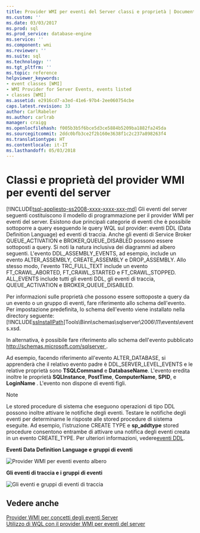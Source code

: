 ```yaml
---
title: Provider WMI per eventi del Server classi e proprietà | Documenti Microsoft
ms.custom: ''
ms.date: 03/03/2017
ms.prod: sql
ms.prod_service: database-engine
ms.service: ''
ms.component: wmi
ms.reviewer: ''
ms.suite: sql
ms.technology: ''
ms.tgt_pltfrm: ''
ms.topic: reference
helpviewer_keywords:
- event classes [WMI]
- WMI Provider for Server Events, events listed
- classes [WMI]
ms.assetid: e2916cd7-a3ed-41e6-97b4-2ee060754cbe
caps.latest.revision: 33
author: CarlRabeler
ms.author: carlrab
manager: craigg
ms.openlocfilehash: f005b3b5f6bce5d3ce5884b5209ba1882fa245da
ms.sourcegitcommit: 2ddc0bfb3ce2f2b160e3638f1c2c237a898263f4
ms.translationtype: HT
ms.contentlocale: it-IT
ms.lasthandoff: 05/03/2018
---
```

# <a name="wmi-provider-for-server-events-classes-and-properties"></a>Classi e proprietà del provider WMI per eventi del server
[!INCLUDE[tsql-appliesto-ss2008-xxxx-xxxx-xxx-md](../../includes/tsql-appliesto-ss2008-xxxx-xxxx-xxx-md.md)]
  Gli eventi del server seguenti costituiscono il modello di programmazione per il provider WMI per eventi del server. Esistono due principali categorie di eventi che è possibile sottoporre a query eseguendo le query WQL sul provider: eventi DDL (Data Definition Language) ed eventi di traccia. Anche gli eventi di Service Broker QUEUE_ACTIVATION e BROKER_QUEUE_DISABLED possono essere sottoposti a query. Si noti la natura inclusiva dei diagrammi ad albero seguenti. L'evento DDL_ASSEMBLY_EVENTS, ad esempio, include un evento ALTER_ASSEMBLY, CREATE_ASSEMBLY e DROP_ASSEMBLY. Allo stesso modo, l'evento TRC_FULL_TEXT include un evento FT_CRAWL_ABORTED, FT_CRAWL_STARTED e FT_CRAWL_STOPPED. ALL_EVENTS include tutti gli eventi DDL, gli eventi di traccia, QUEUE_ACTIVATION e BROKER_QUEUE_DISABLED.  
  
 Per informazioni sulle proprietà che possono essere sottoposte a query da un evento o un gruppo di eventi, fare riferimento allo schema dell'evento. Per impostazione predefinita, lo schema dell'evento viene installato nella directory seguente: [!INCLUDE[ssInstallPath](../../includes/ssinstallpath-md.md)]Tools\Binn\schemas\sqlserver\2006\11\events\events.xsd.  
  
 In alternativa, è possibile fare riferimento allo schema dell'evento pubblicato [ http://schemas.microsoft.com/sqlserver ](http://go.microsoft.com/fwlink/?linkid=43100).  
  
 Ad esempio, facendo riferimento all'evento ALTER_DATABASE, si apprenderà che il relativo evento padre è DDL_SERVER_LEVEL_EVENTS e le relative proprietà sono **TSQLCommand** e **DatabaseName**. L'evento eredita inoltre le proprietà **SQLInstance**, **PostTime**, **ComputerName**, **SPID**, e **LoginName** . L'evento non dispone di eventi figli.  
  
> [!NOTE]  
>  Le stored procedure di sistema che eseguono operazioni di tipo DDL possono inoltre attivare le notifiche degli eventi. Testare le notifiche degli eventi per determinarne le risposte alle stored procedure di sistema eseguite. Ad esempio, l'istruzione CREATE TYPE e **sp_addtype** stored procedure consentono entrambe di attivare una notifica degli eventi creata in un evento CREATE_TYPE. Per ulteriori informazioni, vedere[eventi DDL](../../relational-databases/triggers/ddl-events.md).  
  
 **Eventi Data Definition Language e gruppi di eventi**  
  
 ![Provider WMI per eventi evento albero](../../relational-databases/wmi-provider-server-events/media/sql-wmi-ddl-events-ktm.gif "Provider WMI per la struttura di evento di eventi Server")  
  
 **Gli eventi di traccia e i gruppi di eventi**  
  
 ![Gli eventi e gruppi di eventi di traccia](../../relational-databases/wmi-provider-server-events/media/sql-wmi-trc-all-events.gif "gli eventi e gruppi di eventi di traccia")  
  
## <a name="see-also"></a>Vedere anche  
 [Provider WMI per concetti degli eventi Server](../../relational-databases/wmi-provider-server-events/wmi-provider-for-server-events-concepts.md)   
 [Utilizzo di WQL con il provider WMI per eventi del server](../../relational-databases/wmi-provider-server-events/using-wql-with-the-wmi-provider-for-server-events.md)  
  
  
